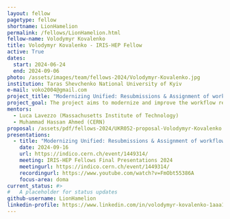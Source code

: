 ```yaml
---
layout: fellow
pagetype: fellow
shortname: LionHamelion
permalink: /fellows/LionHamelion.html
fellow-name: Volodymyr Kovalenko
title: Volodymyr Kovalenko - IRIS-HEP Fellow
active: True
dates:
  start: 2024-06-24
  end: 2024-09-06
photo: /assets/images/team/fellows-2024/Volodymyr-Kovalenko.jpg
institution: Taras Shevchenko National University of Kyiv
e-mail: voko2004@gmail.com
project_title: "Modernizing Unified: Resubmissions & Assignment of workflows"
project_goal: The project aims to modernize and improve the workflow resubmission and assignment processes within CERN's infrastructure, focusing on updating key modules such as AutoACDC, Assignor, and Actor. Additionally, it seeks to enhance monitoring and integrate OpenSearch outcomes for efficient workflow management.
mentors:
  - Luca Lavezzo (Massachusetts Institute of Technology)
  - Muhammad Hassan Ahmed (CERN)
proposal: /assets/pdf/fellows-2024/UKR052-proposal-Volodymyr-Kovalenko.pdf
presentations:
  - title: "Modernizing Unified: Resubmissions & Assignment of workflows"
    date: 2024-09-16
    url: https://indico.cern.ch/event/1449314/
    meeting: IRIS-HEP Fellows Final Presentations 2024
    meetingurl: https://indico.cern.ch/event/1449314/
    recordingurl: https://www.youtube.com/watch?v=FmObt55386A
    focus-area: doma
current_status: #>
#   A placeholder for status updates
github-username: LionHamelion
linkedin-profile: https://www.linkedin.com/in/volodymyr-kovalenko-1aaa14315/
---
```


